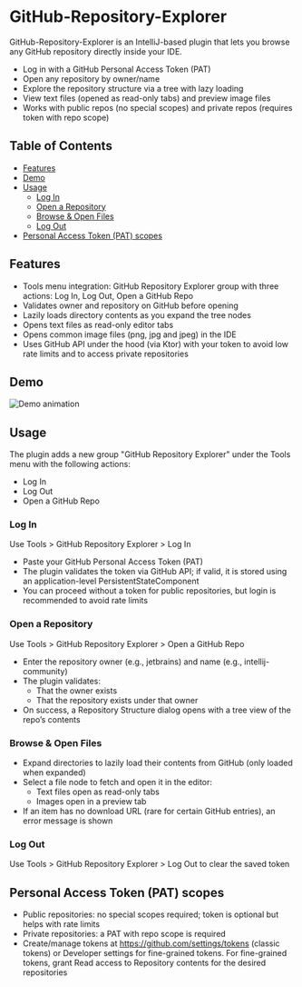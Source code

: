 # GitHub-Repository-Explorer

<!-- Plugin description -->
GitHub-Repository-Explorer is an IntelliJ-based plugin that lets you browse any GitHub repository directly inside your IDE.

- Log in with a GitHub Personal Access Token (PAT)
- Open any repository by owner/name
- Explore the repository structure via a tree with lazy loading
- View text files (opened as read-only tabs) and preview image files
- Works with public repos (no special scopes) and private repos (requires token with repo scope)
<!-- Plugin description end -->

## Table of Contents
- [Features](#features)
- [Demo](#demo)
- [Usage](#usage)
  - [Log In](#log-in)
  - [Open a Repository](#open-a-repository)
  - [Browse & Open Files](#browse--open-files)
  - [Log Out](#log-out)
- [Personal Access Token (PAT) scopes](#personal-access-token-pat-scopes)

## Features
- Tools menu integration: GitHub Repository Explorer group with three actions: Log In, Log Out, Open a GitHub Repo
- Validates owner and repository on GitHub before opening
- Lazily loads directory contents as you expand the tree nodes
- Opens text files as read-only editor tabs
- Opens common image files (png, jpg and jpeg) in the IDE
- Uses GitHub API under the hood (via Ktor) with your token to avoid low rate limits and to access private repositories

## Demo

![Demo animation](readme-resources/Demo.gif)

## Usage
The plugin adds a new group "GitHub Repository Explorer" under the Tools menu with the following actions:
- Log In
- Log Out
- Open a GitHub Repo

### Log In
Use Tools > GitHub Repository Explorer > Log In
- Paste your GitHub Personal Access Token (PAT)
- The plugin validates the token via GitHub API; if valid, it is stored using an application-level PersistentStateComponent
- You can proceed without a token for public repositories, but login is recommended to avoid rate limits

### Open a Repository
Use Tools > GitHub Repository Explorer > Open a GitHub Repo
- Enter the repository owner (e.g., jetbrains) and name (e.g., intellij-community)
- The plugin validates:
  - That the owner exists
  - That the repository exists under that owner
- On success, a Repository Structure dialog opens with a tree view of the repo’s contents

### Browse & Open Files
- Expand directories to lazily load their contents from GitHub (only loaded when expanded)
- Select a file node to fetch and open it in the editor:
  - Text files open as read-only tabs
  - Images open in a preview tab
- If an item has no download URL (rare for certain GitHub entries), an error message is shown

### Log Out
Use Tools > GitHub Repository Explorer > Log Out to clear the saved token

## Personal Access Token (PAT) scopes
- Public repositories: no special scopes required; token is optional but helps with rate limits
- Private repositories: a PAT with repo scope is required
- Create/manage tokens at https://github.com/settings/tokens (classic tokens) or Developer settings for fine-grained tokens. For fine-grained tokens, grant Read access to Repository contents for the desired repositories
